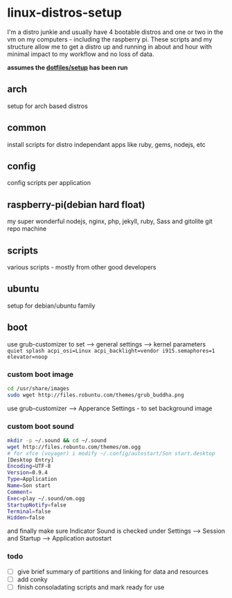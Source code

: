 linux-distros-setup
===================

I'm a distro junkie and usually have 4 bootable distros and one or two in the vm on my computers - including the raspberry pi. These scripts and my structure allow me to get a distro up and running in about and hour with minimal impact to my workflow and no loss of data. 

__assumes the [dotfiles/setup](https://github.com/rballen/dotfiles) has been run__

## arch
setup for arch based distros


    
## common
install scripts for distro independant apps like ruby, gems, nodejs, etc

## config
config scripts per application

## raspberry-pi(debian hard float)
my super wonderful nodejs, nginx, php, jekyll, ruby, Sass and gitolite git repo machine


## scripts
various scripts - mostly from other  good developers

## ubuntu
setup for debian/ubuntu family

## boot
use grub-customizer to set --> general settings --> kernel parameters    
`quiet splash acpi_osi=Linux acpi_backlight=vendor i915.semaphores=1 elevator=noop`

### custom boot image
```sh
cd /usr/share/images
sudo wget http://files.robuntu.com/themes/grub_buddha.png
```
use grub-customizer --> Apperance Settings - to set background image    

### custom boot sound
```sh
mkdir -p ~/.sound && cd ~/.sound
wget http://files.robuntu.com/themes/om.ogg
# for xfce (voyager) i modify ~/.config/autostart/Son start.desktop
[Desktop Entry]
Encoding=UTF-8
Version=0.9.4
Type=Application
Name=Son start
Comment=
Exec=play ~/.sound/om.ogg
StartupNotify=false
Terminal=false
Hidden=false

```
and finally make sure Indicator Sound is checked under Settings --> Session and Startup --> Application autostart

### todo
- [ ] give brief summary of partitions and linking for data and resources
- [ ] add conky
- [ ] finish consoladating scripts and mark ready for use
